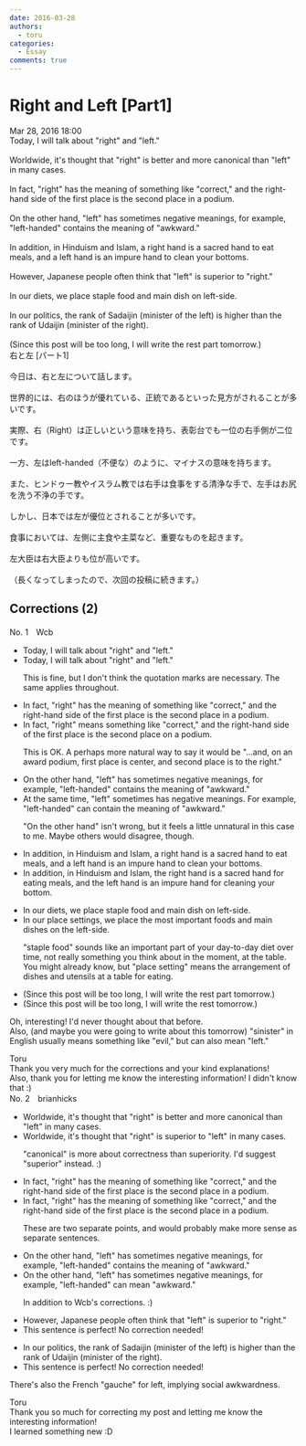 ```yaml
---
date: 2016-03-28
authors:
  - toru
categories:
  - Essay
comments: true
---
```


# Right and Left [Part1]
<div class="date">Mar 28, 2016 18:00</div>
<div id="post"><div id="body_show_ori">
Today, I will talk about "right" and "left."<br/><br/>Worldwide, it's thought that "right" is better and more canonical than "left" in many cases.<br/><br/>In fact, "right" has the meaning of something like "correct," and the right-hand side of the first place is the second place in a podium.<br/><br/>On the other hand, "left" has sometimes negative meanings, for example, "left-handed" contains the meaning of "awkward."<br/><br/>In addition, in Hinduism and Islam, a right hand is a sacred hand to eat meals, and a left hand is an impure hand to clean your bottoms.<br/><br/>However, Japanese people often think that "left" is superior to "right."<br/><br/>In our diets, we place staple food and main dish on left-side.<br/><br/>In our politics, the rank of Sadaijin (minister of the left) is higher than the rank of Udaijin (minister of the right).<br/><br/>(Since this post will be too long, I will write the rest part tomorrow.)
</div></div>

<!-- more -->

<div id="post_ja"><div id="body_show_mo">
右と左 [パート1]<br/><br/>今日は、右と左について話します。<br/><br/>世界的には、右のほうが優れている、正統であるといった見方がされることが多いです。<br/><br/>実際、右（Right）は正しいという意味を持ち、表彰台でも一位の右手側が二位です。<br/><br/>一方、左はleft-handed（不便な）のように、マイナスの意味を持ちます。<br/><br/>また、ヒンドゥー教やイスラム教では右手は食事をする清浄な手で、左手はお尻を洗う不浄の手です。<br/><br/>しかし、日本では左が優位とされることが多いです。<br/><br/>食事においては、左側に主食や主菜など、重要なものを起きます。<br/><br/>左大臣は右大臣よりも位が高いです。<br/><br/>（長くなってしまったので、次回の投稿に続きます。）
</div></div>

## Corrections (2)
<div id="block"><div class="first_name"> No. 1　<span class="just_name">Wcb</span></div><div id="block2">
<ul class="correction_field">
<li class="incorrect">Today, I will talk about "right" and "left."</li>
<li class="corrected correct">
Today, I will talk about "right" and "left."
<p class="correction_comment">This is fine, but I don't think the quotation marks are necessary. The same applies throughout.</p>
</li>
</ul>
<ul class="correction_field">
<li class="incorrect">In fact, "right" has the meaning of something like "correct," and the right-hand side of the first place is the second place in a podium.</li>
<li class="corrected correct">
In fact, "right"<span class="f_blue"> means </span>something like "correct," and the right-hand side of the first place is the second place <span class="f_blue">on </span>a podium.
<p class="correction_comment">This is OK. A perhaps more natural way to say it would be "...and, on an award podium, first place is center, and second place is to the right."</p>
</li>
</ul>
<ul class="correction_field">
<li class="incorrect">On the other hand, "left" has sometimes negative meanings, for example, "left-handed" contains the meaning of "awkward."</li>
<li class="corrected correct">
<span class="f_blue">At the same time</span>, "left" <span class="f_blue">sometimes has </span>negative meanings<span class="f_blue">. Fo</span>r example, "left-handed" <span class="f_blue">can contain</span> the meaning of "awkward."
<p class="correction_comment">"On the other hand" isn't wrong, but it feels a little unnatural in this case to me. Maybe others would disagree, though.</p>
</li>
</ul>
<ul class="correction_field">
<li class="incorrect">In addition, in Hinduism and Islam, a right hand is a sacred hand to eat meals, and a left hand is an impure hand to clean your bottoms.</li>
<li class="corrected correct">
In addition, in Hinduism and Islam, <span class="f_blue">the</span> right hand is a sacred hand <span class="f_blue">for eating</span> meals, and <span class="f_blue">the</span> left hand is an impure hand <span class="f_blue">for cleaning</span> your <span class="f_blue">bottom.</span>
</li>
</ul>
<ul class="correction_field">
<li class="incorrect">In our diets, we place staple food and main dish on left-side.</li>
<li class="corrected correct">
In our <span class="f_blue">place settings</span>, we place <span class="f_blue">the most important foods</span> and <span class="f_blue">main dishes</span> on <span class="f_blue">the</span> left-side.
<p class="correction_comment">"staple food" sounds like an important part of your day-to-day diet over time, not really something you think about in the moment, at the table.<br/>You might already know, but "place setting" means the arrangement of dishes and utensils at a table for eating.</p>
</li>
</ul>
<ul class="correction_field">
<li class="incorrect">(Since this post will be too long, I will write the rest part tomorrow.)</li>
<li class="corrected correct">
(Since this post will be too long, I will write the <span class="f_blue">rest tom</span>orrow.)
</li>
</ul>
<p class="comment_small">
 Oh, interesting! I'd never thought about that before.
 <br/>
 Also, (and maybe you were going to write about this tomorrow) "sinister" in English usually means something like "evil," but can also mean "left."
</p>

</div><div class="name"><span class="just_name">Toru</span><br>
Thank you very much for the corrections and your kind explanations!<br/>Also, thank you for letting me know the interesting information! I didn't know that :)
</div>
</div>
<div id="block"><div class="first_name"> No. 2　<span class="just_name">brianhicks</span></div><div id="block2">
<ul class="correction_field">
<li class="incorrect">Worldwide, it's thought that "right" is better and more canonical than "left" in many cases.</li>
<li class="corrected correct">
Worldwide, it's thought that "right" is <span class="f_blue">superior to</span> "left" in many cases.
<p class="correction_comment">"canonical" is more about correctness than superiority. I'd suggest "superior" instead. :)</p>
</li>
</ul>
<ul class="correction_field">
<li class="incorrect">In fact, "right" has the meaning of something like "correct," and the right-hand side of the first place is the second place in a podium.</li>
<li class="corrected correct">
In fact, "right" has the meaning of something like "correct," and the right-hand side of the first place is the second place in a podium.
<p class="correction_comment">These are two separate points, and would probably make more sense as separate sentences.</p>
</li>
</ul>
<ul class="correction_field">
<li class="incorrect">On the other hand, "left" has sometimes negative meanings, for example, "left-handed" contains the meaning of "awkward."</li>
<li class="corrected correct">
On the other hand, "left" has sometimes negative meanings, for example, "left-handed" <span class="f_blue">can mean</span> "awkward."
<p class="correction_comment">In addition to Wcb's corrections. :)</p>
</li>
</ul>
<ul class="correction_field">
<li class="incorrect">However, Japanese people often think that "left" is superior to "right."</li>
<li class="corrected perfect">This sentence is perfect! No correction needed!</li>
</ul>
<ul class="correction_field">
<li class="incorrect">In our politics, the rank of Sadaijin (minister of the left) is higher than the rank of Udaijin (minister of the right).</li>
<li class="corrected perfect">This sentence is perfect! No correction needed!</li>
</ul>
<p class="comment_small">
 There's also the French "gauche" for left, implying social awkwardness.
</p>

</div><div class="name"><span class="just_name">Toru</span><br>
Thank you so much for correcting my post and letting me know the interesting information!<br/>I learned something new :D
</div>
</div>
